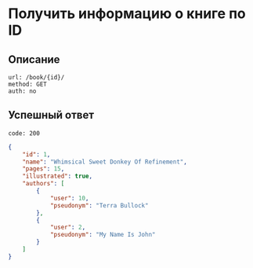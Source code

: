 # Получить информацию о книге по ID

## Описание

```
url: /book/{id}/
method: GET
auth: no
```

## Успешный ответ

```
code: 200
```

```json
{
	"id": 1,
	"name": "Whimsical Sweet Donkey Of Refinement",
	"pages": 15,
	"illustrated": true,
	"authors": [
		{
			"user": 10,
			"pseudonym": "Terra Bullock"
		},
		{
			"user": 2,
			"pseudonym": "My Name Is John"
		}
	]
}
```
